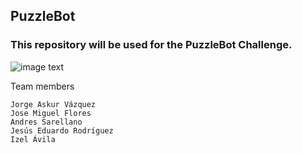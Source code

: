 ## PuzzleBot


### This repository will be used for the PuzzleBot Challenge.


![image text](https://javier.rodriguez.org.mx/itesm/2014/tecnologico-de-monterrey-blue.png)

Team members

    Jorge Askur Vázquez
    Jose Miguel Flores
    Andres Sarellano
    Jesús Eduardo Rodríguez
    Izel Ávila
